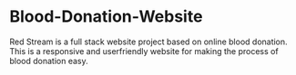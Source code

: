 # Blood-Donation-Website
Red Stream is a full stack website project based on online blood donation. This is a responsive and userfriendly website for making the process of blood donation easy.

